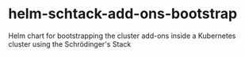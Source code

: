 # helm-schtack-add-ons-bootstrap
Helm chart for bootstrapping the cluster add-ons inside a Kubernetes cluster using the Schrödinger's Stack
